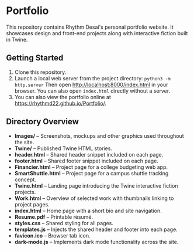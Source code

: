 # Portfolio

This repository contains Rhythm Desai's personal portfolio website. It showcases design and front-end projects along with interactive fiction built in Twine.

## Getting Started

1. Clone this repository.
2. Launch a local web server from the project directory:
   `python3 -m http.server`
   Then open <http://localhost:8000/index.html> in your browser. You can also open `index.html` directly without a server.
3. You can also view the portfolio online at <https://rhythmd22.github.io/Portfolio/>.

## Directory Overview

- **Images/** – Screenshots, mockups and other graphics used throughout the site.
- **Twine/** – Published Twine HTML stories.
- **header.html** – Shared header snippet included on each page.
- **footer.html** – Shared footer snippet included on each page.
- **Financier.html** – Project page for a college budgeting web app.
- **SmartShuttle.html** – Project page for a campus shuttle tracking concept.
- **Twine.html** – Landing page introducing the Twine interactive fiction projects.
- **Work.html** – Overview of selected work with thumbnails linking to project pages.
- **index.html** – Home page with a short bio and site navigation.
- **Resume.pdf** – Printable résumé.
- **styles.css** – Shared styling for all pages.
- **templates.js** – Injects the shared header and footer into each page.
- **favicon.ico** – Browser tab icon.
- **dark-mode.js** – Implements dark mode functionality across the site.